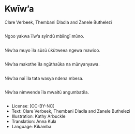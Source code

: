 # Kwĩw’a
Clare Verbeek, Thembani
Dladla and Zanele
Buthelezi

##
Ngoo yakwa ĩĩw’a
syĩndũ mbiingĩ mũno.


##
Nĩw’aa muyo ĩla sũsũ
ũkũtweea ngewa
mawĩoo.


##
Nĩw’aa makothe ĩla
ngũthaũka na
mũnyanyawa.


##
Nĩw’aa naĩ ĩla tata
wasya ndena mbesa.


##
Nĩw’aa nĩmwende ĩla
mwaitũ angumbatĩla.


##
* License: [CC-BY-NC]
* Text: Clare Verbeek, Thembani Dladla and Zanele
Buthelezi
* Illustration: Kathy Arbuckle
* Translation: Anna Kula
* Language: Kikamba

